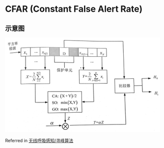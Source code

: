 # CFAR (Constant False Alert Rate)

## 示意图

![image](https://raw.githubusercontent.com/15124192655/img_load/main/img/CFAR.jpg)

Referred in <a href="zotero://note/u/UGH8RULK/?ignore=1&#x26;line=5" rel="noopener noreferrer nofollow" zhref="zotero://note/u/UGH8RULK/?ignore=1&#x26;line=5" ztype="znotelink" class="internal-link">无线呼吸感知/寻峰算法</a>
